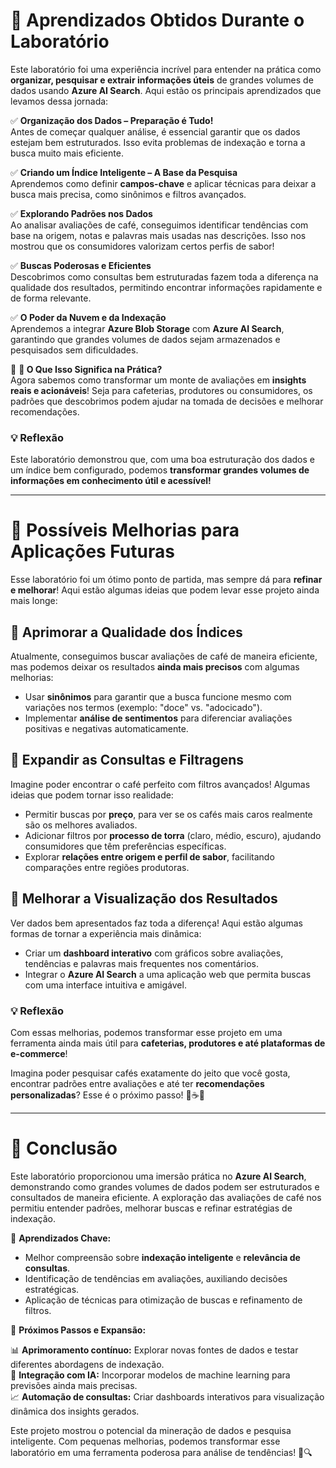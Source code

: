 # 📌 Aprendizados Obtidos Durante o Laboratório  

Este laboratório foi uma experiência incrível para entender na prática como **organizar, pesquisar e extrair informações úteis** de grandes volumes de dados usando **Azure AI Search**. Aqui estão os principais aprendizados que levamos dessa jornada:  

✅ **Organização dos Dados – Preparação é Tudo!**  
Antes de começar qualquer análise, é essencial garantir que os dados estejam bem estruturados. Isso evita problemas de indexação e torna a busca muito mais eficiente.  

✅ **Criando um Índice Inteligente – A Base da Pesquisa**  
Aprendemos como definir **campos-chave** e aplicar técnicas para deixar a busca mais precisa, como sinônimos e filtros avançados.  

✅ **Explorando Padrões nos Dados**  
Ao analisar avaliações de café, conseguimos identificar tendências com base na origem, notas e palavras mais usadas nas descrições. Isso nos mostrou que os consumidores valorizam certos perfis de sabor!  

✅ **Buscas Poderosas e Eficientes**  
Descobrimos como consultas bem estruturadas fazem toda a diferença na qualidade dos resultados, permitindo encontrar informações rapidamente e de forma relevante.  

✅ **O Poder da Nuvem e da Indexação**  
Aprendemos a integrar **Azure Blob Storage** com **Azure AI Search**, garantindo que grandes volumes de dados sejam armazenados e pesquisados sem dificuldades.  

🔹 **🎯 O Que Isso Significa na Prática?**  
Agora sabemos como transformar um monte de avaliações em **insights reais e acionáveis**! Seja para cafeterias, produtores ou consumidores, os padrões que descobrimos podem ajudar na tomada de decisões e melhorar recomendações.  

### 💡 Reflexão  
Este laboratório demonstrou que, com uma boa estruturação dos dados e um índice bem configurado, podemos **transformar grandes volumes de informações em conhecimento útil e acessível!**  

---

# 📌 Possíveis Melhorias para Aplicações Futuras  

Esse laboratório foi um ótimo ponto de partida, mas sempre dá para **refinar e melhorar**! Aqui estão algumas ideias que podem levar esse projeto ainda mais longe:  

## 🔹 Aprimorar a Qualidade dos Índices  
Atualmente, conseguimos buscar avaliações de café de maneira eficiente, mas podemos deixar os resultados **ainda mais precisos** com algumas melhorias:  
- Usar **sinônimos** para garantir que a busca funcione mesmo com variações nos termos (exemplo: "doce" vs. "adocicado").  
- Implementar **análise de sentimentos** para diferenciar avaliações positivas e negativas automaticamente.  

## 🔹 Expandir as Consultas e Filtragens  
Imagine poder encontrar o café perfeito com filtros avançados! Algumas ideias que podem tornar isso realidade:  
- Permitir buscas por **preço**, para ver se os cafés mais caros realmente são os melhores avaliados.  
- Adicionar filtros por **processo de torra** (claro, médio, escuro), ajudando consumidores que têm preferências específicas.  
- Explorar **relações entre origem e perfil de sabor**, facilitando comparações entre regiões produtoras.  

## 🔹 Melhorar a Visualização dos Resultados  
Ver dados bem apresentados faz toda a diferença! Aqui estão algumas formas de tornar a experiência mais dinâmica:  
- Criar um **dashboard interativo** com gráficos sobre avaliações, tendências e palavras mais frequentes nos comentários.  
- Integrar o **Azure AI Search** a uma aplicação web que permita buscas com uma interface intuitiva e amigável.  

### 💡 Reflexão  
Com essas melhorias, podemos transformar esse projeto em uma ferramenta ainda mais útil para **cafeterias, produtores e até plataformas de e-commerce**!  

Imagina poder pesquisar cafés exatamente do jeito que você gosta, encontrar padrões entre avaliações e até ter **recomendações personalizadas**? Esse é o próximo passo! 🚀☕😃  
 
---

# 🚀 Conclusão  

Este laboratório proporcionou uma imersão prática no **Azure AI Search**, demonstrando como grandes volumes de dados podem ser estruturados e consultados de maneira eficiente. A exploração das avaliações de café nos permitiu entender padrões, melhorar buscas e refinar estratégias de indexação. 

🔹 **Aprendizados Chave:**  
- Melhor compreensão sobre **indexação inteligente** e **relevância de consultas**.  
- Identificação de tendências em avaliações, auxiliando decisões estratégicas.  
- Aplicação de técnicas para otimização de buscas e refinamento de filtros.

🔹 **Próximos Passos e Expansão:**

📊 **Aprimoramento contínuo:** Explorar novas fontes de dados e testar diferentes abordagens de indexação.  
🤖 **Integração com IA:** Incorporar modelos de machine learning para previsões ainda mais precisas.  
📈 **Automação de consultas:** Criar dashboards interativos para visualização dinâmica dos insights gerados. 
  
Este projeto mostrou o potencial da mineração de dados e pesquisa inteligente. Com pequenas melhorias, podemos transformar esse laboratório em uma ferramenta poderosa para análise de tendências! 🚀🔍

